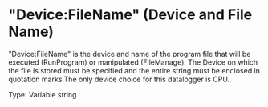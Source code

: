 # "Device:FileName" (Device and File Name)

"Device:FileName" is the device and name of the program file that will be executed (RunProgram) or manipulated (FileManage). The Device on which the file is stored must be specified and the entire string must be enclosed in quotation marks.The only device choice for this datalogger is CPU.

Type: Variable string
